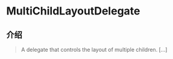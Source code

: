 # MultiChildLayoutDelegate

## 介绍

> A delegate that controls the layout of multiple children. [...]
